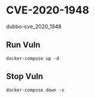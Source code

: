 # CVE-2020-1948

dubbo-cve_2020_1948

## Run Vuln

```
docker-compose up -d
```

## Stop Vuln

```
docker-compose down -v
```

